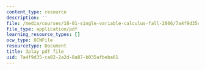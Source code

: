 ```yaml
---
content_type: resource
description: ''
file: /media/courses/18-01-single-variable-calculus-fall-2006/7a4f9d35ca822a2d8a87b035afbeba61_YN7k_bXXggY.pdf
file_type: application/pdf
learning_resource_types: []
ocw_type: OCWFile
resourcetype: Document
title: 3play pdf file
uid: 7a4f9d35-ca82-2a2d-8a87-b035afbeba61
---
```

